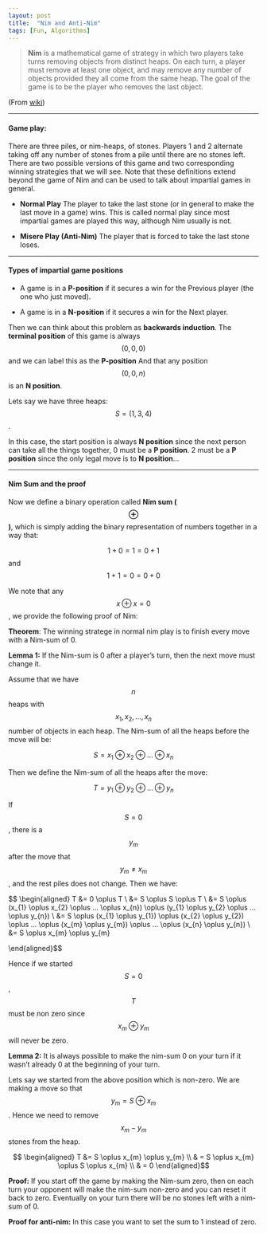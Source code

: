 ```yaml
---
layout: post
title:  "Nim and Anti-Nim"
tags: [Fun, Algorithms]
---
```


> **Nim** is a mathematical game of strategy 
in which two players take turns removing 
objects from distinct heaps. On each turn, 
a player must remove at least one object, 
and may remove any number of objects provided 
they all come from the same heap. The goal of 
the game is to be the player who removes the 
last object.

(From [wiki](https://en.wikipedia.org/wiki/Nim))

---

#### Game play: ####

There are three piles, or nim-heaps, of stones. Players 1 and 2 alternate
taking off any number of stones from a pile until there are no stones left.
There are two possible versions of this game and two corresponding winning
strategies that we will see. Note that these definitions extend beyond the
game of Nim and can be used to talk about impartial games in general.

* **Normal Play** The player to take the last stone (or in general to make
the last move in a game) wins. This is called normal play since most
impartial games are played this way, although Nim usually is not.

* **Misere Play (Anti-Nim)** The player that is forced to take the last stone loses.

---

#### Types of impartial game positions ####

* A game is in a **P-position** if it secures a win for the Previous player
(the one who just moved).

* A game is in a **N-position** if it secures a win for the Next player.

Then we can think about this problem as **backwards induction**. The **terminal position**
of this game is always $$(0, 0, 0)$$ and we can label this as the **P-position**
And that any position $$(0, 0, n)$$ is an **N position**.

Lets say we have three heaps: $$S = (1, 3, 4)$$. 

In this case, the start position is always **N position** since the next person 
can take all the things together, 0 must be a **P position**. 2 must be a **P position**
since the only legal move is to **N position**...

---

#### Nim Sum and the proof ####

Now we define a binary operation called **Nim sum ($$\oplus$$)**, which is simply adding 
the binary representation of numbers together in a way that:

$$ 1+0=1=0+1$$ and $$ 1+ 1=0=0+0$$

We note that any $$x \oplus x =0$$, we provide the following proof of Nim:

**Theorem**: The winning stratege in normal nim play is to finish every move 
with a Nim-sum of 0.

**Lemma 1:** If the Nim-sum is 0 after a player’s turn, then the next move
must change it.

Assume that we have $$n$$ heaps with $$x_{1}, x_{2}, ...,x_{n}$$ number of objects in each heap.
The Nim-sum of all the heaps before the move will be:

$$S = x_{1} \oplus x_{2} \oplus ... \oplus x_{n}$$

Then we define the Nim-sum of all the heaps after the move:

$$T = y_{1} \oplus y_{2} \oplus ... \oplus y_{n}$$

If $$S =0$$, there is a $$y_{m}$$ after the move that $$y_{m} \neq x_{m}$$,
and the rest piles does not change. Then we have:

$$ \begin{aligned} 
T &= 0 \oplus T \\
&= S \oplus S \oplus T \\
&= S \oplus (x_{1} \oplus x_{2} \oplus ... \oplus x_{n}) \oplus (y_{1} \oplus y_{2} \oplus ... \oplus y_{n}) \\
&= S \oplus (x_{1} \oplus y_{1}) \oplus (x_{2} \oplus y_{2}) \oplus ... \oplus (x_{m} \oplus y_{m}) \oplus ... \oplus (x_{n} \oplus y_{n}) \\ 
&= S \oplus x_{m} \oplus y_{m}

\end{aligned}$$

Hence if we started $$S = 0$$, $$T$$ must be non zero since $$x_{m} \oplus y_{m}$$ will never be zero.

**Lemma 2:** It is always possible to make the nim-sum 0 on your turn if
it wasn’t already 0 at the beginning of your turn.

Lets say we started from the above position which is non-zero. We are making a move 
so that $$y_{m} = S \oplus x_{m} $$. Hence we need to remove $$x_{m} - y_{m}$$ stones 
from the heap.

$$ \begin{aligned} 
T &= S \oplus x_{m} \oplus y_{m} \\ 
& = S \oplus x_{m} \oplus S \oplus x_{m} \\
& = 0
\end{aligned}$$

**Proof:** If you start off the game by making the Nim-sum zero, then 
on each turn your opponent will make the nim-sum non-zero and you can
reset it back to zero. Eventually on your turn there will be no stones
left with a nim-sum of 0. 

**Proof for anti-nim:** In this case you want to set the sum to 1 instead of
zero.